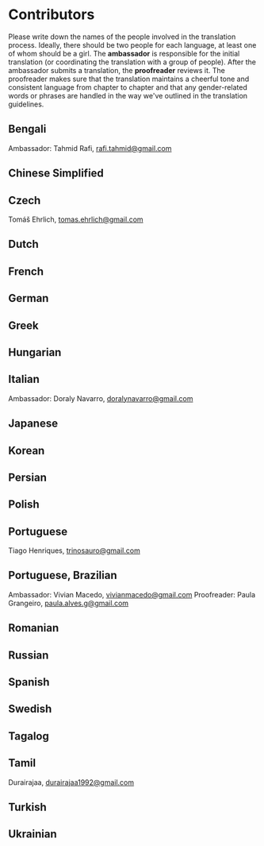 Contributors
============

Please write down the names of the people involved in the translation process. Ideally, there should be two people for each language, at least one of whom should be a girl. The **ambassador** is responsible for the initial translation (or coordinating the translation with a group of people). After the ambassador submits a translation, the **proofreader** reviews it. The proofreader makes sure that the translation maintains a cheerful tone and consistent language from chapter to chapter and that any gender-related words or phrases are handled in the way we've outlined in the translation guidelines.

Bengali
-------
Ambassador: Tahmid Rafi, <rafi.tahmid@gmail.com> 

Chinese Simplified
------------------

Czech
-----

Tomáš Ehrlich, <tomas.ehrlich@gmail.com>

Dutch
-----

French
------

German
------

Greek
-----

Hungarian
---------

Italian
-------
Ambassador: Doraly Navarro, <doralynavarro@gmail.com>

Japanese
--------

Korean
------

Persian
-------

Polish
------

Portuguese
----------

Tiago Henriques, <trinosauro@gmail.com>

Portuguese, Brazilian
---------------------
Ambassador: Vivian Macedo, <vivianmacedo@gmail.com>
Proofreader: Paula Grangeiro, <paula.alves.g@gmail.com>

Romanian
--------

Russian
-------

Spanish
-------

Swedish
-------

Tagalog
-------

Tamil
-----

Durairajaa, <durairajaa1992@gmail.com>

Turkish
-------

Ukrainian
---------
